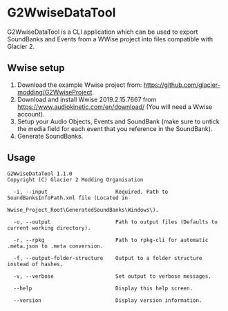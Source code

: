 # G2WwiseDataTool
G2WwiseDataTool is a CLI application which can be used to export SoundBanks and Events from a WWise project into files compatible with Glacier 2.

## Wwise setup
1. Download the example Wwise project from: https://github.com/glacier-modding/G2WwiseProject.
2. Download and install Wwise 2019.2.15.7667 from https://www.audiokinetic.com/en/download/ (You will need a Wwise account).
3. Setup your Audio Objects, Events and SoundBank (make sure to untick the media field for each event that you reference in the SoundBank).
4. Generate SoundBanks.

## Usage
```
G2WwiseDataTool 1.1.0
Copyright (C) Glacier 2 Modding Organisation

  -i, --input                      Required. Path to SoundBanksInfoPath.xml file (Located in
                                   Wwise_Project_Root\GeneratedSoundBanks\Windows\).

  -o, --output                     Path to output files (Defaults to current working directory).

  -r, --rpkg                       Path to rpkg-cli for automatic .meta.json to .meta conversion.

  -f, --output-folder-structure    Output to a folder structure instead of hashes.

  -v, --verbose                    Set output to verbose messages.

  --help                           Display this help screen.

  --version                        Display version information.
```